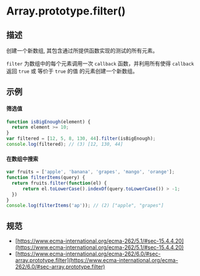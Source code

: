 # Array.prototype.filter()

## 描述
创建一个新数组, 其包含通过所提供函数实现的测试的所有元素。

`filter` 为数组中的每个元素调用一次 `callback` 函数，并利用所有使得 `callback` 返回 `true` 或 等价于 `true` 的值 的元素创建一个新数组。

## 示例
#### 筛选值
```js {4}
function isBigEnough(element) {
  return element >= 10;
}
var filtered = [12, 5, 8, 130, 44].filter(isBigEnough);
console.log(filtered); // (3) [12, 130, 44]
```

#### 在数组中搜索
```js {3}
var fruits = ['apple', 'banana', 'grapes', 'mango', 'orange'];
function filterItems(query) {
  return fruits.filter(function(el) {
      return el.toLowerCase().indexOf(query.toLowerCase()) > -1;
  })
}
console.log(filterItems('ap')); // (2) ["apple", "grapes"]
```

## 规范
- [https://www.ecma-international.org/ecma-262/5.1/#sec-15.4.4.20](https://www.ecma-international.org/ecma-262/5.1/#sec-15.4.4.20)
- [https://www.ecma-international.org/ecma-262/6.0/#sec-array.prototype.filter](https://www.ecma-international.org/ecma-262/6.0/#sec-array.prototype.filter)